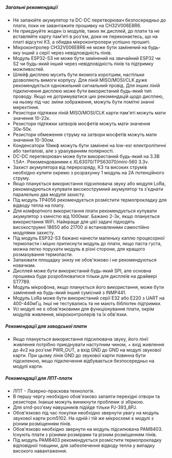 ##### Загальні рекомендації

* Не запаюйте акумулятор та DC-DC перетворювач безпосередньо до плати, поки не завантажите прошивку на CH32V006E8R6.
* Не приєднуйте жоден із модулів, таких як дисплей, до плати та не вставляйте карту пам'яті в роз'єм, доки не переконаєтесь, що на платі відсутні КЗ, а обидва мікроконтролери успішно прошиті.
* Мікроконтролер CH32V006E8R6 не може бути замінений на будь-яку інший з серії через невідповідність пінів.
* Модуль ESP32-S3 не може бути замінений на звичайний ESP32 чи S2 чи будь-який інший через невідповідність пінів та підтримку можливостей.
* Шлейф дисплею мусить бути якомога коротшим, настільки дозволяють вимоги корпусу. 
Для ліній MISO/MOSI/CLK дуже рекомендується одножильний сигнальний провід. 
Для інших ліній підключення дисплею може бути використаний будь-який тип проводу.
Якщо не дотримуватися цих рекомендацій щодо дисплею, на ньому під час зміни зображення, можуть бути помітні значні мерехтіння.
* Резистори підтяжки ліній MISO/MOSI/CLK карти пам'яті можуть мати значення 10-22к. 
* Резистори підтяжки затворів мосфетів можуть мати значення 30к-50к.
* Резистори обмеження струму на затвори мосфетів можуть мати значення 10-30ом.
* Конденсатори 10мкф можуть бути замінені на low-esr електролітичні або танталові, але з урахуванням полярності.
* DC-DC перетворювач може бути використаний будь-який на 3.3В 1.5А+. Рекомендованими є XL63070/TPS63070/mini-560 3.3v.
* Захист акумулятора від перерозряду, КЗ та високих струмів необхідно купити окремо з розрахунку 1 модуль на 2А потенційного струму.
* Якщо планується використання підсилювача звуку або модуля LoRa, рекомендуються купувати високострумний акумулятор та з'єднати паралельно два модуля захисту.
* Під модуль TP4056 рекомендується розмістити термопрокладку для відводу тепла на плату.
* Для комфортного використання плати рекомендується купувати акумулятор з ємністю від 1000маг. Бажано 2-3к, якщо планується використання WiFi. Найкраще для цієї задачі підходять високострумні 18650 або 21700 зі встановленими самостійно модулями захисту.
* Під модуль ESP32-S3 бажано нанести маленьку каплю процесорної термопасти і міцно притиснути модуль до плати, якщо паста густа, можна легко порухати модуль в різні сторони, для кращого розмазування термопасти. 
* Запаювати площадку знизу не обов'язково і не рекомендуються новачкам.
* Дисплей може бути використаний будь-який SPI, але основна прошивка буде розроблюватися тільки для дисплеїв на драйвері ST7789.
* Модуль мікрофона, якщо планується його використання, може бути замінений на будь-який інший сумісний з INMP441.
* Модуль LoRa може бути використаний серії E32 або E220 з UART на 400-440мГц. Інші не тестувались та не мають бібліотек підтримки. 
* Усі модулі не є обов'язковими для функціонування плати, окрім модулів живлення, мікроконтролерів та їх обв'язки.


##### Рекомендації для заводської плати

* Якщо планується використання підсилювача звуку, його лінії живлення потрібно приєднувати наступним чином, + вхід живлення до 4v2 на роз'ємі PWR_OUT, а вхід GND до GND на модулі звукової карти. При цьому лінія GND до звукової карти повинна бути підсиленою, якщо підключення відбувається безпосередньо на модулі карти.


##### Рекомендації для ЛПТ-плати

* ЛПТ - Лазерно-праскова технологія.
* В першу чергу необхідно обов'язково запаяти перехідні отвори та резистори. Інакше можуть виникнути проблеми зі збіркою.
* Для smd-роз'єму навушників підійде тільки PJ-393_8PJ.
* Обов'язково під час покупки необхідно звернути увагу на модуль звукової карти pcm5102. На одній і тій же мікросхемі є модулі з різним розміщенням пінів.
* Обов'язково необхідно звернути на модуль підсилювача PAM8403. Існують плати з різними розмірами та різним розміщенням пінів.
* Під модуль PAM8403 рекомендується розмістити термопрокладку відповідної товщини, для забезпечення відводу тепла у випадку високого навантаження.